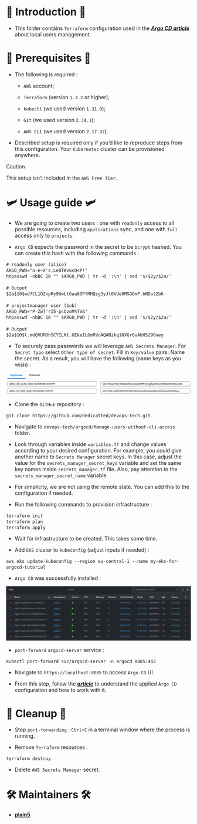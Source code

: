 # 🔰 Introduction 🔰

* This folder contains `Terraform` configuration used in the ***[Argo CD article](https://medium.com/@dedicatted/how-to-manage-argo-cd-local-users-without-cli-access-71fbf4d3d17a)*** about local users management.

# 🧰 Prerequisites 🧰

* The following is required :

  * `AWS` account;

  * `Terraform` (version `1.3.2` or higher);

  * `kubectl` (we used version `1.31.0`);

  * `Git` (we used version `2.34.1`);

  * `AWS CLI` (we used version `2.17.32`).

* Described setup is required only if you’d like to reproduce steps from this configuration. Your `Kubernetes` cluster can be provisioned anywhere.

> [!CAUTION]
> This setup isn’t included in the `AWS Free Tier`.

# 🛩️ Usage guide 🛩️

* We are going to create two users : one with `readonly` access to all possible resources, including `applications` sync, and one with `full` access only to `projects`. 

* `Argo CD` expects the password in the secret to be `bcrypt` hashed. You can create this hash with the following commands :

```
# readonly user (alice)
ARGO_PWD="a-e~X's,LeOTWvGcQ<P!"
htpasswd -nbBC 10 "" $ARGO_PWD | tr -d ':\n' | sed 's/$2y/$2a/'

# Output
$2a$10$wd7CL1OZnpRy9UwLtGaa8OPfMHQsg3yJl0VUe0MSG6mP.bNDoJ2b6

# projectmanager user (bob)
ARGO_PWD="P-Zw]'rI5-psOzoM%TV&"
htpasswd -nbBC 10 "" $ARGO_PWD | tr -d ':\n' | sed 's/$2y/$2a/'

# Output
$2a$10$l.mdQVUMOhSCYILKt.GEkeILGmRVoAQANikq1NXGr6vAbH5290aey
```

* To securely pass passwords we will leverage `AWS Secrets Manager`. For `Secret type` select `Other type of secret`. Fill in `Key/value` pairs. Name the secret. As a result, you will have the following (name keys as you wish) :

![AWS Secrets Manager](media/aws-secrets-manager.png)

* Clone the `GitHub` repository :

```
git clone https://github.com/dedicatted/devops-tech.git
```

* Navigate to `devops-tech/argocd/Manage-users-without-cli-access` folder.

* Look through variables inside `variables.tf` and change values according to your desired configuration. For example, you could give another name to `Secrets Manager` secret keys. In this case, adjust the value for the `secrets_manager_secret_keys` variable and set the same key names inside `secrets_manager.tf` file. Also, pay attention to the `secrets_manager_secret_name` variable.

* For simplicity, we are not using the remote state. You can add this to the configuration if needed.

* Run the following commands to provision infrastructure :

```
terraform init
terraform plan
terraform apply
```

* Wait for infrastructure to be created. This takes some time.

* Add `EKS` cluster to `kubeconfig` (adjust inputs if needed) :

```
aws eks update-kubeconfig --region eu-central-1 --name my-eks-for-argocd-tutorial
```

* `Argo CD` was successfully installed :

![Argo CD pods](media/argo-cd-pods.png)

* `port-forward` `argocd-server` service : 

```
kubectl port-forward svc/argocd-server -n argocd 8085:443
```

* Navigate to `https://localhost:8085` to access `Argo CD` UI.

* From this step, follow the ***[article](https://medium.com/@dedicatted/how-to-manage-argo-cd-local-users-without-cli-access-71fbf4d3d17a)*** to understand the applied `Argo CD` configuration and how to work with it.

# 🧹 Cleanup 🧹

* Stop `port-forwarding` : `Ctrl+C` in a terminal window where the process is running.

* Remove `Terraform` resources : 

```
terraform destroy
```

* Delete `AWS Secrets Manager` secret.

# 🛠️ Maintainers 🛠️

* **[plain5](https://github.com/plain5)**
